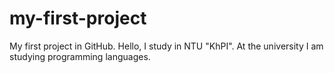 # my-first-project
My first project in GitHub.
Hello, I study in NTU "KhPI".
At the university I am studying programming languages.
